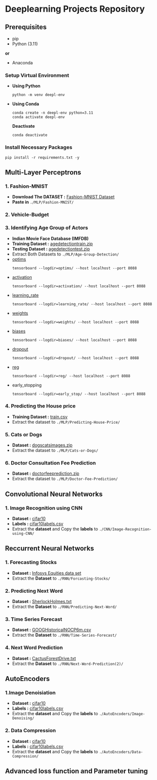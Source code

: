 # Deeplearning Projects Repository

## Prerequisites
* pip
* Python (3.11)

**or**
* Anaconda

### Setup Virtual Environment
* **Using Python**
    ```
    python -m venv deepl-env
    ```
* **Using Conda**
    ```
    conda create -n deepl-env python=3.11
    conda activate deepl-env
    ```
    **Deactivate**
    ```
    conda deactivate
    ```
### Install Necessary Packages
```
pip install -r requirements.txt -y
```
## Multi-Layer Perceptrons
### 1. Fashion-MNIST
* **Download The DATASET :** [Fashion-MNIST Dataset](https://infyspringboard.onwingspan.com/common-content-store/Shared/Shared/Public/lex_auth_0127785480690483207452_shared/web-hosted/assets/fashionmnisttrain.csv)
* **Paste in** `./MLP/Fashion-MNIST/`

### 2. Vehicle-Budget

### 3. Identifying Age Group of Actors
* **Indian Movie Face Database (IMFDB)**
* **Training Dataset :** [agedetectiontrain.zip](https://infyspringboard.onwingspan.com/common-content-store/Shared/Shared/Public/lex_auth_012776431940165632236_shared/web-hosted/assets/agedetectiontrain.zip)
* **Testing Dataset :** [agedetectiontest.zip](https://infyspringboard.onwingspan.com/common-content-store/Shared/Shared/Public/lex_auth_012776431940165632236_shared/web-hosted/assets/agedetectiontest.zip)
* Extract Both Datasets to `./MLP/Age-Group-Detection/`
* [optims](https://infyspringboard.onwingspan.com/common-content-store/Shared/Shared/Public/lex_auth_012776456297463808249_shared/web-hosted/assets/optims.zip)
    ```
    tensorboard --logdir=optims/ --host localhost --port 8088
    ```
* [activation](https://infyspringboard.onwingspan.com/common-content-store/Shared/Shared/Public/lex_auth_012776456297463808249_shared/web-hosted/assets/activation.zip)
    ```
    tensorboard --logdir=activation/ --host localhost --port 8088
    ```
* [learning_rate](https://infyspringboard.onwingspan.com/common-content-store/Shared/Shared/Public/lex_auth_012776456297463808249_shared/web-hosted/assets/learningrate.zip)
    ```
    tensorboard --logdir=learning_rate/ --host localhost --port 8088
    ```
* [weights](https://infyspringboard.onwingspan.com/common-content-store/Shared/Shared/Public/lex_auth_012776456297463808249_shared/web-hosted/assets/weights.zip)
    ```
    tensorboard --logdir=weights/ --host localhost --port 8088
    ```
* [biases](https://infyspringboard.onwingspan.com/common-content-store/Shared/Shared/Public/lex_auth_012776456297463808249_shared/web-hosted/assets/biases.zip)
    ```
    tensorboard --logdir=biases/ --host localhost --port 8088
    ```
* [dropout](https://infyspringboard.onwingspan.com/common-content-store/Shared/Shared/Public/lex_auth_012776456297463808249_shared/web-hosted/assets/dropout.zip)
    ```
    tensorboard --logdir=dropout/ --host localhost --port 8088
    ```
* [reg](https://infyspringboard.onwingspan.com/common-content-store/Shared/Shared/Public/lex_auth_012776456297463808249_shared/web-hosted/assets/reg.zip)
    ```
    tensorboard --logdir=reg/ --host localhost --port 8088
    ```
* early_stopping
    ```
    tensorboard --logdir=early_stop/ --host localhost --port 8088
    ```

### 4. Predicting the House price
* **Training Dataset :** [train.csv](https://infyspringboard.onwingspan.com/common-content-store/Shared/Shared/Public/lex_auth_012776490282680320258_shared/web-hosted/assets/train.csv)
* Extract the dataset to `./MLP/Predicting-House-Price/`

### 5. Cats or Dogs
* **Dataset :** [dogscatsimages.zip](https://infyspringboard.onwingspan.com/common-content-store/Shared/Shared/Public/lex_auth_012776492416663552259_shared/web-hosted/assets/dogscatsimages.zip)
* Extract the dataset to `./MLP/Cats-or-Dogs/`

### 6. Doctor Consultation Fee Prediction
* **Dataset :** [doctorfeeprediction.zip](https://infyspringboard.onwingspan.com/common-content-store/Shared/Shared/Public/lex_auth_012776492416663552259_shared/web-hosted/assets/doctorfeesprediction.zip)
* Extract the dataset to `./MLP/Doctor-Fee-Prediction/`

## Convolutional Neural Networks
### 1. Image Recognition using CNN
* **Dataset :** [cifar10](https://infyspringboard.onwingspan.com/common-content-store/Shared/Shared/Public/lex_auth_012782825259556864334_shared/web-hosted/assets/cifar10.zip)
* **Labels :** [cifar10labels.csv](https://infyspringboard.onwingspan.com/common-content-store/Shared/Shared/Public/lex_auth_012782825259556864334_shared/web-hosted/assets/cifar10Labels.csv)
* Extract the **dataset** and Copy the **labels** to `./CNN/Image-Recognition-using-CNN/`

## Reccurrent Neural Networks
### 1. Forecasting Stocks
* **Dataset :** [Infosys Equities data set](https://infyspringboard.onwingspan.com/common-content-store/Shared/Shared/Public/lex_auth_01279071059759104047_shared/web-hosted/assets/INFY20002008.csv)
* Extract the **Dataset** to `./RNN/Forcasting-Stocks/`

### 2. Predicting Next Word
* **Dataset :** [SherlockHolmes.txt](https://infyspringboard.onwingspan.com/common-content-store/Shared/Shared/Public/lex_auth_0127914004370472964_shared/web-hosted/assets/SherlockHolmes.txt)
* Extract the **Dataset** to `./RNN/Predicting-Next-Word/`

### 3. Time Series Forecast
* **Dataset :** [GOOGHistoricalNOCP6m.csv](https://infyspringboard.onwingspan.com/common-content-store/Shared/Shared/Public/lex_auth_01279144948849868822_shared/web-hosted/assets/GOOGHistoricalNOCP6m.csv)
* Extract the **Dataset** to `./RNN/Time-Series-Forecast/`

### 4. Next Word Prediction
* **Dataset :** [CactusForestDrive.txt](https://infyspringboard.onwingspan.com/common-content-store/Shared/Shared/Public/lex_auth_01279144948849868822_shared/web-hosted/assets/CactusForestDrive.txt)
* Extract the **Dataset** to `./RNN/Next-Word-Prediction(2)/`

## AutoEncoders
### 1.Image Denoisiation
* **Dataset :** [cifar10](https://infyspringboard.onwingspan.com/common-content-store/Shared/Shared/Public/lex_auth_012782825259556864334_shared/web-hosted/assets/cifar10.zip)
* **Labels :** [cifar10labels.csv](https://infyspringboard.onwingspan.com/common-content-store/Shared/Shared/Public/lex_auth_012782825259556864334_shared/web-hosted/assets/cifar10Labels.csv)
* Extract the **dataset** and Copy the **labels** to `./AutoEncoders/Image-Denoising/`
### 2. Data Compression
* **Dataset :** [cifar10](https://infyspringboard.onwingspan.com/common-content-store/Shared/Shared/Public/lex_auth_012782825259556864334_shared/web-hosted/assets/cifar10.zip)
* **Labels :** [cifar10labels.csv](https://infyspringboard.onwingspan.com/common-content-store/Shared/Shared/Public/lex_auth_012782825259556864334_shared/web-hosted/assets/cifar10Labels.csv)
* Extract the **dataset** and Copy the **labels** to `./AutoEncoders/Data-Compression/`

## Advanced loss function and Parameter tuning
